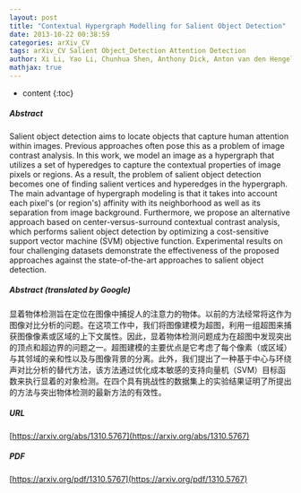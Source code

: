 ```yaml
---
layout: post
title: "Contextual Hypergraph Modelling for Salient Object Detection"
date: 2013-10-22 00:38:59
categories: arXiv_CV
tags: arXiv_CV Salient Object_Detection Attention Detection
author: Xi Li, Yao Li, Chunhua Shen, Anthony Dick, Anton van den Hengel
mathjax: true
---
```


* content
{:toc}

##### Abstract
Salient object detection aims to locate objects that capture human attention within images. Previous approaches often pose this as a problem of image contrast analysis. In this work, we model an image as a hypergraph that utilizes a set of hyperedges to capture the contextual properties of image pixels or regions. As a result, the problem of salient object detection becomes one of finding salient vertices and hyperedges in the hypergraph. The main advantage of hypergraph modeling is that it takes into account each pixel's (or region's) affinity with its neighborhood as well as its separation from image background. Furthermore, we propose an alternative approach based on center-versus-surround contextual contrast analysis, which performs salient object detection by optimizing a cost-sensitive support vector machine (SVM) objective function. Experimental results on four challenging datasets demonstrate the effectiveness of the proposed approaches against the state-of-the-art approaches to salient object detection.

##### Abstract (translated by Google)
显着物体检测旨在定位在图像中捕捉人的注意力的物体。以前的方法经常将这作为图像对比分析的问题。在这项工作中，我们将图像建模为超图，利用一组超图来捕获图像像素或区域的上下文属性。因此，显着物体检测问题成为在超图中发现突出的顶点和超边界的问题之一。超图建模的主要优点是它考虑了每个像素（或区域）与其邻域的亲和性以及与图像背景的分离。此外，我们提出了一种基于中心与环绕声对比分析的替代方法，该方法通过优化成本敏感的支持向量机（SVM）目标函数来执行显着的对象检测。在四个具有挑战性的数据集上的实验结果证明了所提出的方法与突出物体检测的最新方法的有效性。

##### URL
[https://arxiv.org/abs/1310.5767](https://arxiv.org/abs/1310.5767)

##### PDF
[https://arxiv.org/pdf/1310.5767](https://arxiv.org/pdf/1310.5767)

